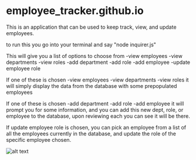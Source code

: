 # employee_tracker.github.io

This is an application that can be used to keep track, view, and update employees.

to run this you go into your terminal and say "node inquirer.js" 

This will give you a list of options to choose from
    -view employees
    -view departments
    -view roles
    -add department
    -add role
    -add employee
    -update employee role

If one of these is chosen
     -view employees
    -view departments
    -view roles
it will simply display the data from the database with some prepopulated employees

If one of these is chosen
    -add department
    -add role
    -add employee
it will prompt you for some information, and you can add this new dept, role, or employee to the database, upon reviewing each you can see it will be there.

If update employee role is chosen, you can pick an employee from a list of all the employees currently in the database, and update the role of the specific employee chosen.

![alt text](src="//s.imgur.com/min/embed.js")

